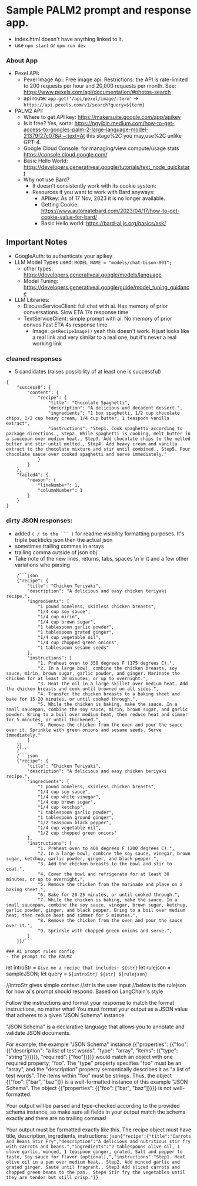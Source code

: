 # Sample PALM2 prompt and response app.
- index.html doesn't have anything linked to it.
- use `npm start` or `npm run dev`

### About App
- Pexel API: 
    - Pexel Image Api: Free image api. Restrictions: the API is rate-limited to 200 requests per hour and 20,000 requests per month. See: https://www.pexels.com/api/documentation/#photos-search
    - api route: `app.get('/api/pexel/image/:term'` -> `https://api.pexels.com/v1/search?query=${term}` 
- PALM2 API:
  - Where to get API key: https://makersuite.google.com/app/apikey 
  - Is it free? Yes, sorta: https://ngyibin.medium.com/how-to-get-access-to-googles-palm-2-large-language-model-21379f27c078#:~:text=At this stage%2C you may,use%2C unlike GPT-4. 
  - Google Cloud Console: for managing/view compute/usage stats https://console.cloud.google.com/ 
  - Basic Hello World: https://developers.generativeai.google/tutorials/text_node_quickstart 
  - Why not use Bard?
    - It doesn't consistently work with its cookie system: 
    - Resources if you want to work with Bard anyways: 
        - APIkey: As of 17 Nov, 2023 it is no longer available.
        - Getting Cookie: https://www.automatebard.com/2023/04/17/how-to-get-cookie-value-for-bard/ 
        - Basic Hello world: https://bard-ai.js.org/basics/ask/ 

## Important Notes
- GoogleAuth: to authenticate your apikey
- LLM Model Types used: `MODEL_NAME = "models/chat-bison-001";`
    - other types: https://developers.generativeai.google/models/language 
    - Model Tuning: https://developers.generativeai.google/guide/model_tuning_guidance
- LLM Libraries: 
    - DiscussServiceClient: full chat with ai. Has memory of prior conversations. Slow ETA 17s response time
    - TextServiceClient: simple prompt with ai. No memory of prior convos.Fast ETA 4s response time
        - Image: `getRecipeImage()` yeah this doesn't work. It just looks like a real link and very similar to a real one, but it's never a real working link 


### cleaned responses 
- 5 candidates (raises possibility of at least one is successful)

```
{
    "success0": {
        "content": {
            "recipe": {
                "title": "Chocolate Spaghetti",
                "description": "A delicious and decadent dessert.",
                "ingredients": "1 box spaghetti, 1/2 cup chocolate chips, 1/2 cup heavy cream, 1/4 cup butter, 1 teaspoon vanilla extract",
                "instructions": "Step1. Cook spaghetti according to package directions., Step2. While spaghetti is cooking, melt butter in a saucepan over medium heat., Step3. Add chocolate chips to the melted butter and stir until melted., Step4. Add heavy cream and vanilla extract to the chocolate mixture and stir until combined., Step5. Pour chocolate sauce over cooked spaghetti and serve immediately."
            }
        }
    },
    "failed4": {
        "reason": {
            "lineNumber": 1,
            "columnNumber": 1
        }
    }
}
```

### dirty JSON responses: 
- added `( / to the ``` )` for readme visibility formatting purposes. It's triple backticks json then the actual json
- sometimes trailing commas in arrays
- trailing comma outside of json obj 
- Take note of the new lines, returns, tabs, spaces \n \r \t and a few other variations whe parsing

```
    /```json
    {"recipe": {
        "title": "Chicken Teriyaki",
        "description": "A delicious and easy chicken teriyaki recipe.",
        "ingredients": [
            "1 pound boneless, skinless chicken breasts",
            "1/4 cup soy sauce",
            "1/4 cup mirin",
            "1/4 cup brown sugar",
            "1 tablespoon garlic powder",
            "1 tablespoon grated ginger",
            "1/4 cup vegetable oil",
            "1/4 cup chopped green onions",
            "1 tablespoon sesame seeds"
        ],
        "instructions": [
            "1. Preheat oven to 350 degrees F (175 degrees C).",
            "2. In a large bowl, combine the chicken breasts, soy sauce, mirin, brown sugar, garlic powder, and ginger. Marinate the chicken for at least 30 minutes, or up to overnight.",
            "3. Heat the oil in a large skillet over medium heat. Add the chicken breasts and cook until browned on all sides.",
            "4. Transfer the chicken breasts to a baking sheet and bake for 15-20 minutes, or until cooked through.",
            "5. While the chicken is baking, make the sauce. In a small saucepan, combine the soy sauce, mirin, brown sugar, and garlic powder. Bring to a boil over medium heat, then reduce heat and simmer for 5 minutes, or until thickened.",
            "6. Remove the chicken from the oven and pour the sauce over it. Sprinkle with green onions and sesame seeds. Serve immediately."
        ]
    }}
    /```
    /```json
    {"recipe": {
        "title": "Chicken Teriyaki",
        "description": "A delicious and easy chicken teriyaki recipe.",
        "ingredients": [
            "1 pound boneless, skinless chicken breasts",
            "1/4 cup soy sauce",
            "1/4 cup white vinegar",
            "1/4 cup brown sugar",
            "1/4 cup ketchup",
            "1 tablespoon garlic powder",
            "1 tablespoon ground ginger",
            "1/2 teaspoon black pepper",
            "1/4 cup vegetable oil",
            "1/2 cup chopped green onions"
        ],
        "instructions": [
            "1. Preheat oven to 400 degrees F (200 degrees C).",
            "2. In a large bowl, combine the soy sauce, vinegar, brown sugar, ketchup, garlic powder, ginger, and black pepper.",
            "3. Add the chicken breasts to the bowl and stir to coat.",
            "4. Cover the bowl and refrigerate for at least 30 minutes, or up to overnight.",
            "5. Remove the chicken from the marinade and place on a baking sheet.",
            "6. Bake for 20-25 minutes, or until cooked through.",
            "7. While the chicken is baking, make the sauce. In a small saucepan, combine the soy sauce, vinegar, brown sugar, ketchup, garlic powder, ginger, and black pepper. Bring to a boil over medium heat, then reduce heat and simmer for 5 minutes.",
            "8. Remove the chicken from the oven and pour the sauce over it.",
            "9. Sprinkle with chopped green onions and serve.",
        ]
    }}/```

### Ai prompt rules config
- the prompt to the PALM2 

``` 
let introStr = `Give me a recipe that includes: ${str}`
let rulejson = sampleJSON;
let query = `${introStr} ${str} ${rulejson}`

//introStr gives simple context
//str is the user input
//below is the rulejson for how ai's prompt should respond. Based on LangChain's style



Follow the instructions and format your response to match the format instructions, no matter what!
You must format your output as a JSON value that adheres to a given "JSON Schema" instance.

"JSON Schema" is a declarative language that allows you to annotate and validate JSON documents.

For example, the example "JSON Schema" instance {{"properties": {{"foo": {{"description": "a list of test words", "type": "array", "items": {{"type": "string"}}}}}}, "required": ["foo"]}}}}
would match an object with one required property, "foo". The "type" property specifies "foo" must be an "array", and the "description" property semantically describes it as "a list of test words". The items within "foo" must be strings.
Thus, the object {{"foo": ["bar", "baz"]}} is a well-formatted instance of this example "JSON Schema". The object {{"properties": {{"foo": ["bar", "baz"]}}}} is not well-formatted.

Your output will be parsed and type-checked according to the provided schema instance, so make sure all fields in your output match the schema exactly and there are no trailing commas!

Your output must be formatted exactly like this. The recipe object must have title, description, ingredients, instructions: 
```json{"recipe":{"title":"Carrots and Beans Stir Fry","description":"A delicious and nutritious stir fry with carrots and beans.","ingredients":"2 tablespoons olive oil, 1 clove garlic, minced, 1 teaspoon ginger, grated, Salt and pepper to taste, Soy sauce for flavor (optional),","instructions":"Step1. Heat olive oil in a pan over medium heat., Step2. Add minced garlic and grated ginger. Sauté until fragrant., Step3 Add sliced carrots and chopped green beans to the pan., Step4 Stir fry the vegetables until they are tender but still crisp."}}```

```
